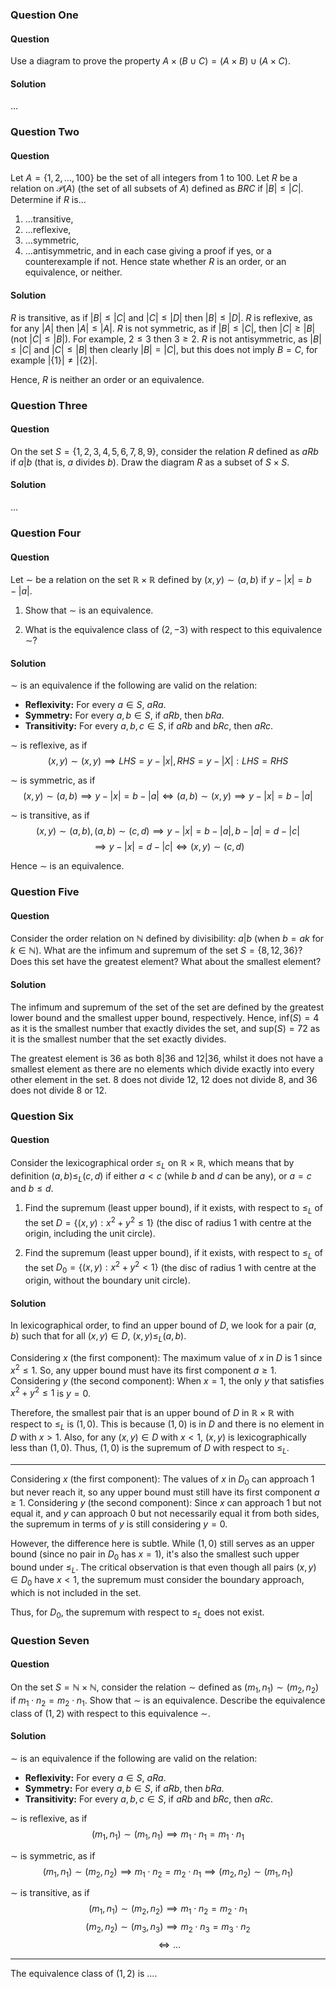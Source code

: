 ### Question One

#### Question

Use a diagram to prove the property $A\times(B\cup C)=(A\times B)\cup(A\times C)$.

#### Solution

...

### Question Two

#### Question

Let $A=\{1,2,\ldots,100\}$ be the set of all integers from 1 to 100. Let $R$ be a relation on $\mathscr{P}(A)$ (the set of all subsets of $A$) defined as $BRC$ if $|B|\le|C|$. Determine if $R$ is...
1. ...transitive,
2. ...reflexive,
3. ...symmetric,
4. ...antisymmetric,
and in each case giving a proof if yes, or a counterexample if not. Hence state whether $R$ is an order, or an equivalence, or neither.

#### Solution

$R$ is transitive, as if $|B|\le|C|$ and $|C|\le|D|$ then $|B|\le|D|$.
$R$ is reflexive, as for any $|A|$ then $|A|\le|A|$.
$R$ is not symmetric, as if $|B|\le|C|$, then $|C|\ge|B|$ (not $|C|\le|B|$). For example, $2\le3$ then $3\ge2$.
$R$ is not antisymmetric, as $|B|\le|C|$ and $|C|\le|B|$ then clearly $|B|=|C|$, but this does not imply $B=C$, for example $|\{1\}|\ne|\{2\}|$.

Hence, $R$ is neither an order or an equivalence.

### Question Three

#### Question

On the set $S=\{1,2,3,4,5,6,7,8,9\}$, consider the relation $R$ defined as $aRb$ if $a|b$ (that is, $a$ divides $b$). Draw the diagram $R$ as a subset of $S\times S$.

#### Solution

...

### Question Four

#### Question

Let $\sim$ be a relation on the set $\mathbb{R}\times \mathbb{R}$ defined by $(x,y)\sim(a,b)$ if $y-|x|=b-|a|$.

1. Show that $\sim$ is an equivalence.

2. What is the equivalence class of $(2,-3)$ with respect to this equivalence $\sim$?

#### Solution

$\sim$ is an equivalence if the following are valid on the relation:
- **Reflexivity:** For every $a \in S$, $aRa$.
- **Symmetry:** For every $a, b \in S$, if $aRb$, then $bRa$.
- **Transitivity:** For every $a, b, c \in S$, if $aRb$ and $bRc$, then $aRc$.

$\sim$ is reflexive, as if
$$
(x,y)\sim(x,y)\implies LHS=y-|x|,RHS=y-|X|:LHS=RHS
$$

$\sim$ is symmetric, as if
$$
(x,y)\sim(a,b)\implies y-|x|=b-|a|\iff(a,b)\sim(x,y)\implies y-|x|=b-|a|
$$

$\sim$ is transitive, as if
$$
(x,y)\sim(a,b),(a,b)\sim(c,d)\implies y-|x|=b-|a|,b-|a|=d-|c|
$$
$$
\implies y-|x|=d-|c|\iff (x,y)\sim(c,d)
$$

Hence $\sim$ is an equivalence.

### Question Five

#### Question

Consider the order relation on $\mathbb{N}$ defined by divisibility: $a|b$ (when $b=ak$ for $k\in \mathbb{N}$). What are the infimum and supremum of the set $S=\{8,12,36\}$? Does this set have the greatest element? What about the smallest element?

#### Solution

The infimum and supremum of the set of the set are defined by the greatest lower bound and the smallest upper bound, respectively. Hence, $\text{inf}(S)=4$ as it is the smallest number that exactly divides the set, and $\text{sup}(S)=72$ as it is the smallest number that the set exactly divides.

The greatest element is $36$ as both $8|36$ and $12|36$, whilst it does not have a smallest element as there are no elements which divide exactly into every other element in the set. $8$ does not divide $12$, $12$ does not divide $8$, and $36$ does not divide $8$ or $12$.

### Question Six

#### Question

Consider the lexicographical order $\le_{L}$ on $\mathbb{R}\times \mathbb{R}$, which means that by definition $(a,b)\le_{L}(c,d)$ if either $a<c$ (while $b$ and $d$ can be any), or $a=c$ and $b\le d$.

1. Find the supremum (least upper bound), if it exists, with respect to $\le_{L}$ of the set $D=\{(x,y):x^{2}+y^{2}\le1\}$ (the disc of radius $1$ with centre at the origin, including the unit circle).

2. Find the supremum (least upper bound), if it exists, with respect to $\le_{L}$ of the set $D_{0}=\{(x,y):x^{2}+y^{2}\lt1\}$ (the disc of radius $1$ with centre at the origin, without the boundary unit circle).

#### Solution

In lexicographical order, to find an upper bound of $D$, we look for a pair $(a, b)$ such that for all $(x, y) \in D$, $(x, y) \le_{L} (a, b)$.

Considering $x$ (the first component): The maximum value of $x$ in $D$ is $1$ since $x^2 \le 1$. So, any upper bound must have its first component $a \ge 1$.
Considering $y$ (the second component): When $x = 1$, the only $y$ that satisfies $x^2 + y^2 \le 1$ is $y = 0$.

Therefore, the smallest pair that is an upper bound of $D$ in $\mathbb{R}\times \mathbb{R}$ with respect to $\le_{L}$ is $(1, 0)$. This is because $(1, 0)$ is in $D$ and there is no element in $D$ with $x > 1$. Also, for any $(x, y) \in D$ with $x < 1$, $(x, y)$ is lexicographically less than $(1, 0)$. Thus, $(1, 0)$ is the supremum of $D$ with respect to $\le_{L}$.

___

Considering $x$ (the first component): The values of $x$ in $D_{0}$ can approach $1$ but never reach it, so any upper bound must still have its first component $a \ge 1$.
Considering $y$ (the second component): Since $x$ can approach $1$ but not equal it, and $y$ can approach $0$ but not necessarily equal it from both sides, the supremum in terms of $y$ is still considering $y = 0$.

However, the difference here is subtle. While $(1, 0)$ still serves as an upper bound (since no pair in $D_{0}$ has $x = 1$), it's also the smallest such upper bound under $\le_{L}$. The critical observation is that even though all pairs $(x, y) \in D_{0}$ have $x < 1$, the supremum must consider the boundary approach, which is not included in the set.

Thus, for $D_{0}$, the supremum with respect to $\le_{L}$ does not exist.

### Question Seven

#### Question

On the set $S=\mathbb{N}\times \mathbb{N}$, consider the relation $\sim$ defined as $(m_{1},n_{1})\sim(m_{2},n_{2})$ if $m_{1}\cdot n_{2}=m_{2}\cdot n_{1}$. Show that $\sim$ is an equivalence. Describe the equivalence class of $(1,2)$ with respect to this equivalence $\sim$.

#### Solution

 $\sim$ is an equivalence if the following are valid on the relation:
- **Reflexivity:** For every $a \in S$, $aRa$.
- **Symmetry:** For every $a, b \in S$, if $aRb$, then $bRa$.
- **Transitivity:** For every $a, b, c \in S$, if $aRb$ and $bRc$, then $aRc$.

$\sim$ is reflexive, as if
$$
(m_{1},n_{1})\sim(m_{1},n_{1})\implies m_{1}\cdot n_{1}=m_{1}\cdot n_{1}
$$

$\sim$ is symmetric, as if
$$
(m_{1},n_{1})\sim(m_{2},n_{2})\implies m_{1}\cdot n_{2}=m_{2}\cdot n_{1}\implies(m_{2},n_{2})\sim(m_{1},n_{1})
$$

$\sim$ is transitive, as if
$$
(m_{1},n_{1})\sim(m_2,n_2)\implies m_{1}\cdot n_{2}=m_{2}\cdot n_{1}
$$
$$
(m_{2},n_{2})\sim(m_{3},n_{3})\implies m_{2}\cdot n_{3}=m_{3}\cdot n_{2}
$$
$$
\iff\ldots
$$

___
The equivalence class of $(1,2)$ is $\ldots$.